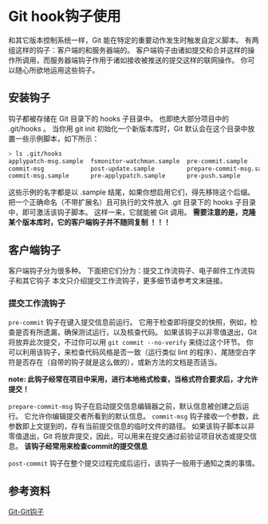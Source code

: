 # Git hook钩子使用
和其它版本控制系统一样，Git 能在特定的重要动作发生时触发自定义脚本。 有两组这样的钩子：客户端的和服务器端的。 客户端钩子由诸如提交和合并这样的操作所调用，而服务器端钩子作用于诸如接收被推送的提交这样的联网操作。 你可以随心所欲地运用这些钩子。

## 安装钩子
钩子都被存储在 Git 目录下的 hooks 子目录中。 也即绝大部分项目中的 .git/hooks 。 当你用 git init 初始化一个新版本库时，Git 默认会在这个目录中放置一些示例脚本，如下所示：
```bash
> ls .git/hooks 
applypatch-msg.sample  fsmonitor-watchman.sample  pre-commit.sample          pre-rebase.sample
commit-msg             post-update.sample         prepare-commit-msg.sample  pre-receive.sample
commit-msg.sample      pre-applypatch.sample      pre-push.sample            update.sample
```
这些示例的名字都是以 .sample 结尾，如果你想启用它们，得先移除这个后缀。
把一个正确命名（不带扩展名）且可执行的文件放入 .git 目录下的 hooks 子目录中，即可激活该钩子脚本。 这样一来，它就能被 Git 调用。
**需要注意的是，克隆某个版本库时，它的客户端钩子并不随同复制 ！！！**

## 客户端钩子
客户端钩子分为很多种。 下面把它们分为：提交工作流钩子、电子邮件工作流钩子和其它钩子
本文只介绍提交工作流钩子，更多细节请参考文末链接。

### 提交工作流钩子
`pre-commit` 钩子在键入提交信息前运行。 它用于检查即将提交的快照，例如，检查是否有所遗漏，确保测试运行，以及核查代码。 如果该钩子以非零值退出，Git 将放弃此次提交，不过你可以用 `git commit --no-verify` 来绕过这个环节。
你可以利用该钩子，来检查代码风格是否一致（运行类似 lint 的程序）、尾随空白字符是否存在（自带的钩子就是这么做的），或新方法的文档是否适当。

**note: 此钩子经常在项目中采用，进行本地格式检查，当格式符合要求后，才允许提交！**

`prepare-commit-msg` 钩子在启动提交信息编辑器之前，默认信息被创建之后运行。 它允许你编辑提交者所看到的默认信息。
`commit-msg` 钩子接收一个参数，此参数即上文提到的，存有当前提交信息的临时文件的路径。 如果该钩子脚本以非零值退出，Git 将放弃提交，因此，可以用来在提交通过前验证项目状态或提交信息。
**该钩子经常用来检查commit的提交信息**

`post-commit` 钩子在整个提交过程完成后运行，该钩子一般用于通知之类的事情。

## 参考资料
[Git-Git钩子](https://git-scm.com/book/zh/v2/%E8%87%AA%E5%AE%9A%E4%B9%89-Git-Git-%E9%92%A9%E5%AD%90)
